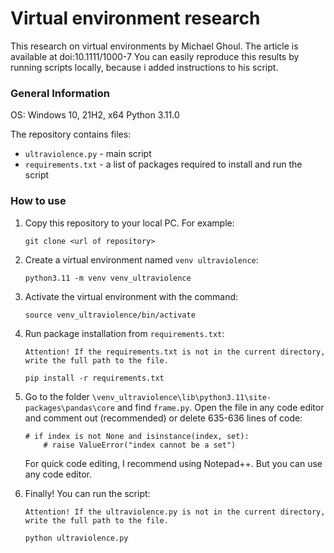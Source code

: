 # Virtual environment research

This research on virtual environments by Michael Ghoul. The article is available at doi:10.1111/1000-7 
You can easily reproduce this results by running scripts locally, because i added instructions to his script.

### General Information

OS: Windows 10, 21H2, x64
Python 3.11.0

The repository contains files:

+ `ultraviolence.py` - main script
+ `requirements.txt` - a list of packages required to install and run the script

### How to use

1. Copy this repository to your local PC. For example:

    ```
    git clone <url of repository>
    ```
    
2. Create a virtual environment named `venv ultraviolence`:

    ```
    python3.11 -m venv venv_ultraviolence
    ```

3. Activate the virtual environment with the command:

    ```
    source venv_ultraviolence/bin/activate
    ```

4. Run package installation from `requirements.txt`:

   `Attention! If the requirements.txt is not in the current directory, write the full path to the file.`

    ```
    pip install -r requirements.txt
    ```

5. Go to the folder `\venv_ultraviolence\lib\python3.11\site-packages\pandas\core`
and find `frame.py`. Open the file in any code editor and comment out (recommended) 
or delete 635-636 lines of code:

    ```
    # if index is not None and isinstance(index, set):
        # raise ValueError("index cannot be a set")
    ```
    For quick code editing, I recommend using Notepad++. But you can use any code editor.

6. Finally! You can run the script:

   `Attention! If the ultraviolence.py is not in the current directory, write the full path to the file.`

    ```
    python ultraviolence.py
    ```
		
